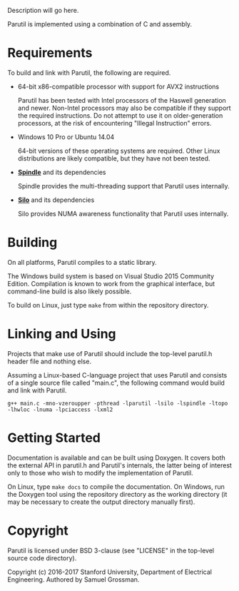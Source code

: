 Description will go here.

Parutil is implemented using a combination of C and assembly.


# Requirements

To build and link with Parutil, the following are required.

- 64-bit x86-compatible processor with support for AVX2 instructions
  
  Parutil has been tested with Intel processors of the Haswell generation and newer.
  Non-Intel processors may also be compatible if they support the required instructions.
  Do not attempt to use it on older-generation processors, at the risk of encountering "Illegal Instruction" errors.
  
- Windows 10 Pro or Ubuntu 14.04
  
  64-bit versions of these operating systems are required.
  Other Linux distributions are likely compatible, but they have not been tested.

- [**Spindle**](https://github.com/stanford-mast/Spindle) and its dependencies
  
  Spindle provides the multi-threading support that Parutil uses internally.

- [**Silo**](https://github.com/stanford-mast/Silo) and its dependencies
  
  Silo provides NUMA awareness functionality that Parutil uses internally.


# Building

On all platforms, Parutil compiles to a static library.

The Windows build system is based on Visual Studio 2015 Community Edition. Compilation is known to work from the graphical interface, but command-line build is also likely possible.

To build on Linux, just type `make` from within the repository directory.


# Linking and Using

Projects that make use of Parutil should include the top-level parutil.h header file and nothing else.

Assuming a Linux-based C-language project that uses Parutil and consists of a single source file called "main.c", the following command would build and link with Parutil.

    g++ main.c -mno-vzeroupper -pthread -lparutil -lsilo -lspindle -ltopo -lhwloc -lnuma -lpciaccess -lxml2


# Getting Started

Documentation is available and can be built using Doxygen.
It covers both the external API in parutil.h and Parutil's internals, the latter being of interest only to those who wish to modify the implementation of Parutil.

On Linux, type `make docs` to compile the documentation. On Windows, run the Doxygen tool using the repository directory as the working directory (it may be necessary to create the output directory manually first).


# Copyright

Parutil is licensed under BSD 3-clause (see "LICENSE" in the top-level source code directory).

Copyright (c) 2016-2017 Stanford University, Department of Electrical Engineering.
Authored by Samuel Grossman.
